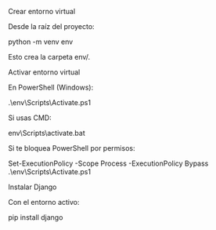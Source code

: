 Crear entorno virtual

Desde la raíz del proyecto:

python -m venv env

Esto crea la carpeta env/.

Activar entorno virtual

En PowerShell (Windows):

.\env\Scripts\Activate.ps1

Si usas CMD:

env\Scripts\activate.bat

Si te bloquea PowerShell por permisos:

Set-ExecutionPolicy -Scope Process -ExecutionPolicy Bypass
.\env\Scripts\Activate.ps1

Instalar Django

Con el entorno activo:

pip install django
